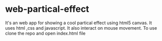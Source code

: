 # web-partical-effect

It's an web app for showing a cool partical effect using html5 canvas.
It uses html ,css and javascript.
It also interact on mouse movement.
To use clone the repo and open index.html file
